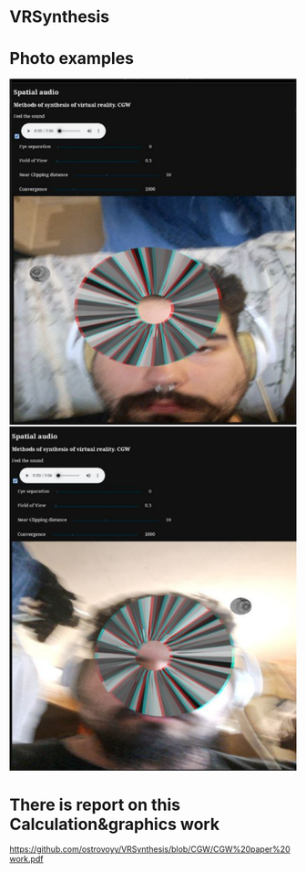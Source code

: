 # VRSynthesis
# Photo examples

![](https://github.com/ostrovoyy/VRSynthesis/blob/main/sample2.jpg)
![](https://github.com/ostrovoyy/VRSynthesis/blob/CGW/image.png)

# There is report on this Calculation&graphics work

https://github.com/ostrovoyy/VRSynthesis/blob/CGW/CGW%20paper%20work.pdf
